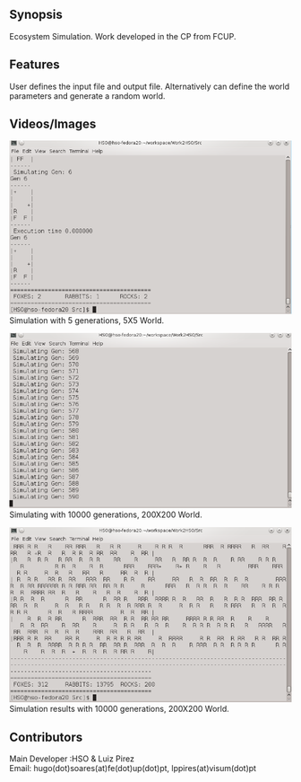 ## Synopsis

Ecosystem Simulation.
Work developed in the CP from FCUP.

 
## Features 

User defines the input file and output file. Alternatively can define the world parameters and generate a random world.


## Videos/Images

![](./Images/image1.png)
Simulation with 5 generations, 5X5 World.  

![](./Images/image2.png)
Simulating with 10000 generations, 200X200 World.  

![](./Images/image3.png)
Simulation results with 10000 generations, 200X200 World.  
  


## Contributors

Main Developer :HSO & Luiz Pirez  
Email: hugo(dot)soares(at)fe(dot)up(dot)pt, lppires(at)visum(dot)pt
